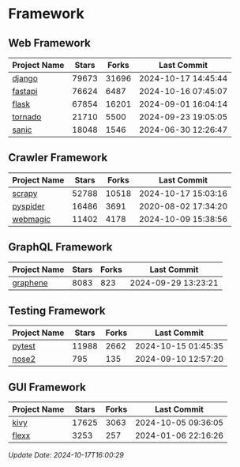 # Framework

## Web Framework
| Project Name | Stars | Forks | Last Commit |
| ------------ | ----- | ----- | ----------- |
| [django](https://github.com/django/django) | 79673 | 31696 | 2024-10-17 14:45:44 |
| [fastapi](https://github.com/fastapi/fastapi) | 76624 | 6487 | 2024-10-16 07:45:07 |
| [flask](https://github.com/pallets/flask) | 67854 | 16201 | 2024-09-01 16:04:14 |
| [tornado](https://github.com/tornadoweb/tornado) | 21710 | 5500 | 2024-09-23 19:05:05 |
| [sanic](https://github.com/sanic-org/sanic) | 18048 | 1546 | 2024-06-30 12:26:47 |

## Crawler Framework
| Project Name | Stars | Forks | Last Commit |
| ------------ | ----- | ----- | ----------- |
| [scrapy](https://github.com/scrapy/scrapy) | 52788 | 10518 | 2024-10-17 15:03:16 |
| [pyspider](https://github.com/binux/pyspider) | 16486 | 3691 | 2020-08-02 17:34:20 |
| [webmagic](https://github.com/code4craft/webmagic) | 11402 | 4178 | 2024-10-09 15:38:56 |

## GraphQL Framework
| Project Name | Stars | Forks | Last Commit |
| ------------ | ----- | ----- | ----------- |
| [graphene](https://github.com/graphql-python/graphene) | 8083 | 823 | 2024-09-29 13:23:21 |

## Testing Framework
| Project Name | Stars | Forks | Last Commit |
| ------------ | ----- | ----- | ----------- |
| [pytest](https://github.com/pytest-dev/pytest) | 11988 | 2662 | 2024-10-15 01:45:35 |
| [nose2](https://github.com/nose-devs/nose2) | 795 | 135 | 2024-09-10 12:57:20 |

## GUI Framework
| Project Name | Stars | Forks | Last Commit |
| ------------ | ----- | ----- | ----------- |
| [kivy](https://github.com/kivy/kivy) | 17625 | 3063 | 2024-10-05 09:36:05 |
| [flexx](https://github.com/flexxui/flexx) | 3253 | 257 | 2024-01-06 22:16:26 |

*Update Date: 2024-10-17T16:00:29*